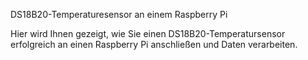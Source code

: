 DS18B20-Temperaturesensor an einem Raspberry Pi

Hier wird Ihnen gezeigt, wie Sie einen DS18B20-Temperatursensor erfolgreich an einen Raspberry Pi anschließen und Daten verarbeiten.
